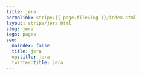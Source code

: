 ```yaml
---
title: jera
permalink: stripe/{{ page.fileSlug }}/index.html
layout: stripe/jera.html
slug: jera
tags: pages
seo:
  noindex: false
  title: jera
  og:title: jera
  twitter:title: jera
---
```



